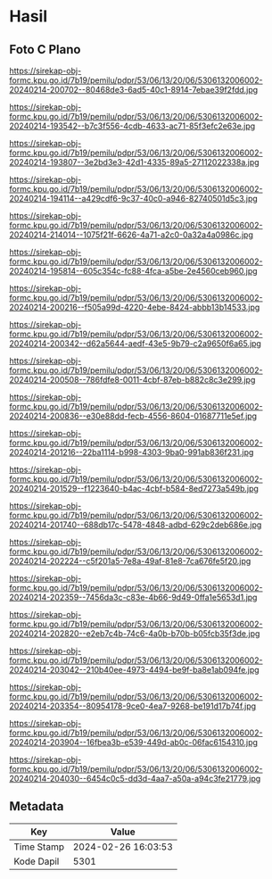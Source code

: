 # Hasil

## Foto C Plano

https://sirekap-obj-formc.kpu.go.id/7b19/pemilu/pdpr/53/06/13/20/06/5306132006002-20240214-200702--80468de3-6ad5-40c1-8914-7ebae39f2fdd.jpg

https://sirekap-obj-formc.kpu.go.id/7b19/pemilu/pdpr/53/06/13/20/06/5306132006002-20240214-193542--b7c3f556-4cdb-4633-ac71-85f3efc2e63e.jpg

https://sirekap-obj-formc.kpu.go.id/7b19/pemilu/pdpr/53/06/13/20/06/5306132006002-20240214-193807--3e2bd3e3-42d1-4335-89a5-27112022338a.jpg

https://sirekap-obj-formc.kpu.go.id/7b19/pemilu/pdpr/53/06/13/20/06/5306132006002-20240214-194114--a429cdf6-9c37-40c0-a946-82740501d5c3.jpg

https://sirekap-obj-formc.kpu.go.id/7b19/pemilu/pdpr/53/06/13/20/06/5306132006002-20240214-214014--1075f21f-6626-4a71-a2c0-0a32a4a0986c.jpg

https://sirekap-obj-formc.kpu.go.id/7b19/pemilu/pdpr/53/06/13/20/06/5306132006002-20240214-195814--605c354c-fc88-4fca-a5be-2e4560ceb960.jpg

https://sirekap-obj-formc.kpu.go.id/7b19/pemilu/pdpr/53/06/13/20/06/5306132006002-20240214-200216--f505a99d-4220-4ebe-8424-abbb13b14533.jpg

https://sirekap-obj-formc.kpu.go.id/7b19/pemilu/pdpr/53/06/13/20/06/5306132006002-20240214-200342--d62a5644-aedf-43e5-9b79-c2a9650f6a65.jpg

https://sirekap-obj-formc.kpu.go.id/7b19/pemilu/pdpr/53/06/13/20/06/5306132006002-20240214-200508--786fdfe8-0011-4cbf-87eb-b882c8c3e299.jpg

https://sirekap-obj-formc.kpu.go.id/7b19/pemilu/pdpr/53/06/13/20/06/5306132006002-20240214-200836--e30e88dd-fecb-4556-8604-01687711e5ef.jpg

https://sirekap-obj-formc.kpu.go.id/7b19/pemilu/pdpr/53/06/13/20/06/5306132006002-20240214-201216--22ba1114-b998-4303-9ba0-991ab836f231.jpg

https://sirekap-obj-formc.kpu.go.id/7b19/pemilu/pdpr/53/06/13/20/06/5306132006002-20240214-201529--f1223640-b4ac-4cbf-b584-8ed7273a549b.jpg

https://sirekap-obj-formc.kpu.go.id/7b19/pemilu/pdpr/53/06/13/20/06/5306132006002-20240214-201740--688db17c-5478-4848-adbd-629c2deb686e.jpg

https://sirekap-obj-formc.kpu.go.id/7b19/pemilu/pdpr/53/06/13/20/06/5306132006002-20240214-202224--c5f201a5-7e8a-49af-81e8-7ca676fe5f20.jpg

https://sirekap-obj-formc.kpu.go.id/7b19/pemilu/pdpr/53/06/13/20/06/5306132006002-20240214-202359--7456da3c-c83e-4b66-9d49-0ffa1e5653d1.jpg

https://sirekap-obj-formc.kpu.go.id/7b19/pemilu/pdpr/53/06/13/20/06/5306132006002-20240214-202820--e2eb7c4b-74c6-4a0b-b70b-b05fcb35f3de.jpg

https://sirekap-obj-formc.kpu.go.id/7b19/pemilu/pdpr/53/06/13/20/06/5306132006002-20240214-203042--210b40ee-4973-4494-be9f-ba8e1ab094fe.jpg

https://sirekap-obj-formc.kpu.go.id/7b19/pemilu/pdpr/53/06/13/20/06/5306132006002-20240214-203354--80954178-9ce0-4ea7-9268-be191d17b74f.jpg

https://sirekap-obj-formc.kpu.go.id/7b19/pemilu/pdpr/53/06/13/20/06/5306132006002-20240214-203904--16fbea3b-e539-449d-ab0c-06fac6154310.jpg

https://sirekap-obj-formc.kpu.go.id/7b19/pemilu/pdpr/53/06/13/20/06/5306132006002-20240214-204030--6454c0c5-dd3d-4aa7-a50a-a94c3fe21779.jpg


## Metadata

| Key        | Value               |
| ---------- | ------------------- |
| Time Stamp | 2024-02-26 16:03:53 |
| Kode Dapil | 5301                |



